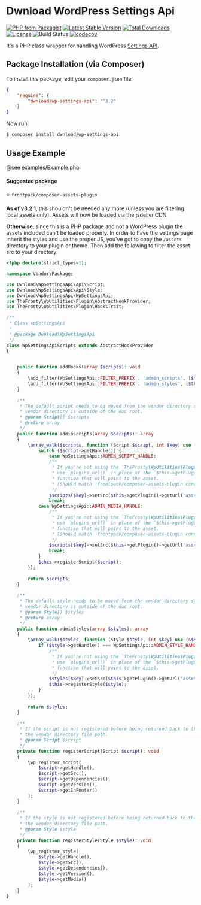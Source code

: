 # Dwnload WordPress Settings Api

[![PHP from Packagist](https://img.shields.io/packagist/php-v/dwnload/wp-settings-api.svg)]()
[![Latest Stable Version](https://img.shields.io/packagist/v/dwnload/wp-settings-api.svg)](https://packagist.org/packages/dwnload/wp-settings-api)
[![Total Downloads](https://img.shields.io/packagist/dt/dwnload/wp-settings-api.svg)](https://packagist.org/packages/dwnload/wp-settings-api)
[![License](https://img.shields.io/packagist/l/dwnload/wp-settings-api.svg)](https://packagist.org/packages/dwnload/wp-settings-api)
![Build Status](https://github.com/dwnload/WpSettingsApi/actions/workflows/main.yml/badge.svg)
[![codecov](https://codecov.io/gh/dwnload/WpSettingsApi//branch/develop/graph/badge.svg)](https://codecov.io/gh/dwnload/WpSettingsApi/)

It's a PHP class wrapper for handling WordPress [Settings API](http://codex.wordpress.org/Settings_API).

## Package Installation (via Composer)

To install this package, edit your `composer.json` file:

```json
{
    "require": {
        "dwnload/wp-settings-api": "^3.2"
    }
}
```

Now run:

`$ composer install dwnload/wp-settings-api`

Usage Example
---------------

@see [examples/Example.php](https://github.com/dwnload/WpSettingsApi/tree/master/examples/Example.php)

#### Suggested package

⭐️ `frontpack/composer-assets-plugin`

**As of v3.2.1**, this shouldn't be needed any more (unless you are filtering local assets only). Assets will now
be loaded via the jsdelivr CDN. 

**Otherwise**, since this is a PHP package and not a WordPress plugin the assets included can't be loaded properly.
In order to have the settings page inherit the styles and use the proper JS, you've got to copy the
`/assets` directory to your plugin or theme. Then add the following to filter the asset src to your
directory:

```php
<?php declare(strict_types=1);

namespace Vendor\Package;

use Dwnload\WpSettingsApi\Api\Script;
use Dwnload\WpSettingsApi\Api\Style;
use Dwnload\WpSettingsApi\WpSettingsApi;
use TheFrosty\WpUtilities\Plugin\AbstractHookProvider;
use TheFrosty\WpUtilities\Plugin\HooksTrait;

/**
 * Class WpSettingsApi
 *
 * @package Dwnload\WpSettingsApi
 */
class WpSettingsApiScripts extends AbstractHookProvider
{


    public function addHooks(array $scripts): void
    {
        \add_filter(WpSettingsApi::FILTER_PREFIX . 'admin_scripts', [$this, 'adminScripts']);
        \add_filter(WpSettingsApi::FILTER_PREFIX . 'admin_styles', [$this, 'adminStyles']);
    }
    
    /**
     * The default script needs to be moved from the vendor directory somewhere into our app since the
     * vendor directory is outside of the doc root.
     * @param Script[] $scripts
     * @return array
     */
    public function adminScripts(array $scripts): array
    {
        \array_walk($scripts, function (Script $script, int $key) use (&$scripts) {
            switch ($script->getHandle()) {
                case WpSettingsApi::ADMIN_SCRIPT_HANDLE:
                /**
                 * If you're not using the `TheFrosty\WpUtilities\Plugin\AbstractHookProvider`
                 * use `plugins_url()` in place of the `$this->getPlugin()->getUrl` or any other WP
                 * function that will point to the asset.
                 * (Should match `frontpack/composer-assets-plugin configs`)
                 */
                $scripts[$key]->setSrc($this->getPlugin()->getUrl('assets/js/admin.js'));
                break;
            case WpSettingsApi::ADMIN_MEDIA_HANDLE:
                /**
                 * If you're not using the `TheFrosty\WpUtilities\Plugin\AbstractHookProvider`
                 * use `plugins_url()` in place of the `$this->getPlugin()->getUrl` or any other WP
                 * function that will point to the asset.
                 * (Should match `frontpack/composer-assets-plugin configs`)
                 */
                $scripts[$key]->setSrc($this->getPlugin()->getUrl('assets/js/wp-media-uploader.js'));
                break;
            }
            $this->registerScript($script);
        });
    
        return $scripts;
    }
    
    /**
     * The default style needs to be moved from the vendor directory somewhere into our app since the
     * vendor directory is outside of the doc root.
     * @param Style[] $styles
     * @return array
     */
    public function adminStyles(array $styles): array
    {
        \array_walk($styles, function (Style $style, int $key) use (&$styles) {
            if ($style->getHandle() === WpSettingsApi::ADMIN_STYLE_HANDLE) {
                /**
                 * If you're not using the `TheFrosty\WpUtilities\Plugin\AbstractHookProvider`
                 * use `plugins_url()` in place of the `$this->getPlugin()->getUrl` or any other WP
                 * function that will point to the asset.
                 */
                $styles[$key]->setSrc($this->getPlugin()->getUrl('assets/css/admin.css'));
                $this->registerStyle($style);
            }
        });
    
        return $styles;
    }
    
    /**
     * If the script is not registered before being returned back to the filter the src still uses
     * the vendor directory file path.
     * @param Script $script
     */
    private function registerScript(Script $script): void
    {
        \wp_register_script(
            $script->getHandle(),
            $script->getSrc(),
            $script->getDependencies(),
            $script->getVersion(),
            $script->getInFooter()
        );
    }
    
    /**
     * If the style is not registered before being returned back to the filter the src still uses
     * the vendor directory file path.
     * @param Style $style
     */
    private function registerStyle(Style $style): void
    {
        \wp_register_style(
            $style->getHandle(),
            $style->getSrc(),
            $style->getDependencies(),
            $style->getVersion(),
            $style->getMedia()
        );
    }
}
```
